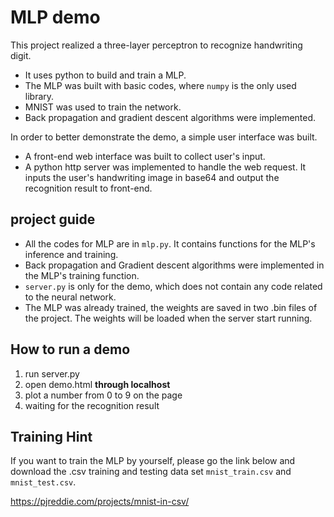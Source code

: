 # MLP demo

This project realized a three-layer perceptron to recognize handwriting digit.

- It uses python to build and train a MLP.
- The MLP was built with basic codes, where `numpy` is the only used library.
- MNIST was used to train the network.
- Back propagation and gradient descent algorithms were implemented.

In order to better demonstrate the demo, a simple user interface was built.

- A front-end web interface was built to collect user's input.
- A python http server was implemented to handle the web request. It inputs the user's handwriting image in base64 and output the recognition result to front-end.

## project guide

- All the codes for MLP are in `mlp.py`. It contains functions for the MLP's inference and training.
- Back propagation and Gradient descent algorithms were implemented in the MLP's training function.
- `server.py` is only for the demo, which does not contain any code related to the neural network. 
- The MLP was already trained, the weights are saved in two .bin files of the project. The weights will be loaded when the server start running.

## How to run a demo

1. run server.py
2. open demo.html **through localhost**
3. plot a number from 0 to 9 on the page
4. waiting for the recognition result

## Training Hint

If you want to train the MLP by yourself, please go the link below and download the .csv training and testing data set `mnist_train.csv` and `mnist_test.csv`.

https://pjreddie.com/projects/mnist-in-csv/